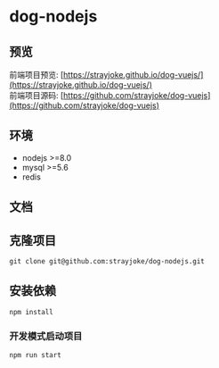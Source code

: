 # dog-nodejs

## 预览
前端项目预览: [https://strayjoke.github.io/dog-vuejs/](https://strayjoke.github.io/dog-vuejs/)    
前端项目源码: [https://github.com/strayjoke/dog-vuejs](https://github.com/strayjoke/dog-vuejs)
## 环境
- nodejs >=8.0
- mysql >=5.6
- redis 
 
## 文档

## 克隆项目
```
git clone git@github.com:strayjoke/dog-nodejs.git
```

## 安装依赖
```
npm install
```

### 开发模式启动项目
```
npm run start
```

